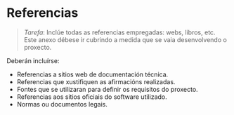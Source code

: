 # Referencias

> *Tarefa*: Inclúe todas as referencias empregadas: webs, libros, etc. Este anexo débese ir cubrindo a medida que se vaia desenvolvendo o proxecto.

Deberán incluírse:

* Referencias a sitios web de documentación técnica.
* Referencias que xustifiquen as afirmacións realizadas.
* Fontes que se utilizaran para definir os requisitos do proxecto.
* Referencias aos sitios oficiais do software utilizado.
* Normas ou documentos legais.
